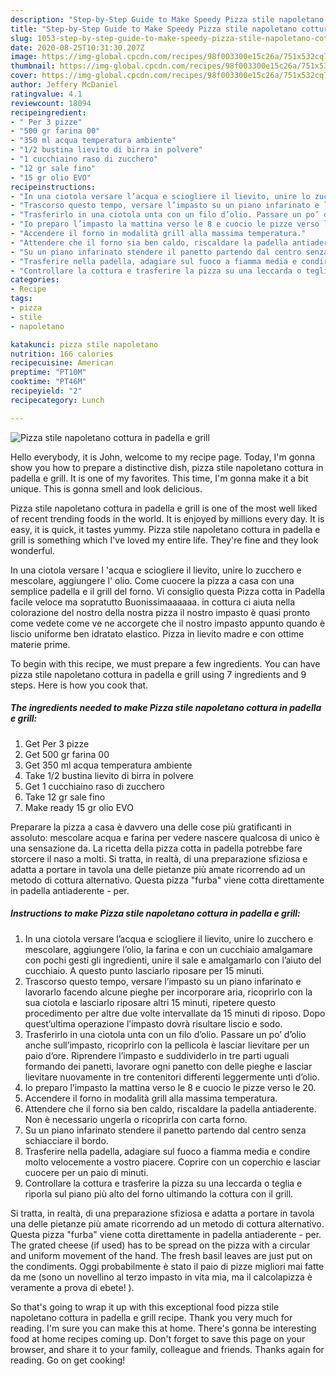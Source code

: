 ```yaml
---
description: "Step-by-Step Guide to Make Speedy Pizza stile napoletano cottura in padella e grill"
title: "Step-by-Step Guide to Make Speedy Pizza stile napoletano cottura in padella e grill"
slug: 1053-step-by-step-guide-to-make-speedy-pizza-stile-napoletano-cottura-in-padella-e-grill
date: 2020-08-25T10:31:30.207Z
image: https://img-global.cpcdn.com/recipes/98f003300e15c26a/751x532cq70/pizza-stile-napoletano-cottura-in-padella-e-grill-recipe-main-photo.jpg
thumbnail: https://img-global.cpcdn.com/recipes/98f003300e15c26a/751x532cq70/pizza-stile-napoletano-cottura-in-padella-e-grill-recipe-main-photo.jpg
cover: https://img-global.cpcdn.com/recipes/98f003300e15c26a/751x532cq70/pizza-stile-napoletano-cottura-in-padella-e-grill-recipe-main-photo.jpg
author: Jeffery McDaniel
ratingvalue: 4.1
reviewcount: 18094
recipeingredient:
- " Per 3 pizze"
- "500 gr farina 00"
- "350 ml acqua temperatura ambiente"
- "1/2 bustina lievito di birra in polvere"
- "1 cucchiaino raso di zucchero"
- "12 gr sale fino"
- "15 gr olio EVO"
recipeinstructions:
- "In una ciotola versare l’acqua e sciogliere il lievito, unire lo zucchero e mescolare, aggiungere l’olio, la farina e con un cucchiaio amalgamare con pochi gesti gli ingredienti, unire il sale e amalgamarlo con l’aiuto del cucchiaio. A questo punto lasciarlo riposare per 15 minuti."
- "Trascorso questo tempo, versare l’impasto su un piano infarinato e lavorarlo facendo alcune pieghe per incorporare aria, ricoprirlo con la sua ciotola e lasciarlo riposare altri 15 minuti, ripetere questo procedimento per altre due volte intervallate da 15 minuti di riposo. Dopo quest’ultima operazione l’impasto dovrà risultare liscio e sodo."
- "Trasferirlo in una ciotola unta con un filo d’olio. Passare un po’ d’olio anche sull’impasto, ricoprirlo con la pellicola è lasciar lievitare per un paio d’ore. Riprendere l’impasto e suddividerlo in tre parti uguali formando dei panetti, lavorare ogni panetto con delle pieghe e lasciar lievitare nuovamente in tre contenitori differenti leggermente unti d’olio."
- "Io preparo l’impasto la mattina verso le 8 e cuocio le pizze verso le 20."
- "Accendere il forno in modalità grill alla massima temperatura."
- "Attendere che il forno sia ben caldo, riscaldare la padella antiaderente. Non è necessario ungerla o ricoprirla con carta forno."
- "Su un piano infarinato stendere il panetto partendo dal centro senza schiacciare il bordo."
- "Trasferire nella padella, adagiare sul fuoco a fiamma media e condire molto velocemente a vostro piacere. Coprire con un coperchio e lasciar cuocere per un paio di minuti."
- "Controllare la cottura e trasferire la pizza su una leccarda o teglia e riporla sul piano più alto del forno ultimando la cottura con il grill."
categories:
- Recipe
tags:
- pizza
- stile
- napoletano

katakunci: pizza stile napoletano 
nutrition: 166 calories
recipecuisine: American
preptime: "PT10M"
cooktime: "PT46M"
recipeyield: "2"
recipecategory: Lunch

---
```



![Pizza stile napoletano cottura in padella e grill](https://img-global.cpcdn.com/recipes/98f003300e15c26a/751x532cq70/pizza-stile-napoletano-cottura-in-padella-e-grill-recipe-main-photo.jpg)

Hello everybody, it is John, welcome to my recipe page. Today, I'm gonna show you how to prepare a distinctive dish, pizza stile napoletano cottura in padella e grill. It is one of my favorites. This time, I'm gonna make it a bit unique. This is gonna smell and look delicious.

Pizza stile napoletano cottura in padella e grill is one of the most well liked of recent trending foods in the world. It is enjoyed by millions every day. It is easy, it is quick, it tastes yummy. Pizza stile napoletano cottura in padella e grill is something which I've loved my entire life. They're fine and they look wonderful.

In una ciotola versare l &#39;acqua e sciogliere il lievito, unire lo zucchero e mescolare, aggiungere l&#39; olio. Come cuocere la pizza a casa con una semplice padella e il grill del forno. Vi consiglio questa Pizza cotta in Padella facile veloce ma sopratutto Buonissimaaaaaa. in cottura ci aiuta nella colorazione del nostro della nostra pizza il nostro impasto è quasi pronto come vedete come ve ne accorgete che il nostro impasto appunto quando è liscio uniforme ben idratato elastico. Pizza in lievito madre e con ottime materie prime.


To begin with this recipe, we must prepare a few ingredients. You can have pizza stile napoletano cottura in padella e grill using 7 ingredients and 9 steps. Here is how you cook that.

<!--inarticleads1-->

##### The ingredients needed to make Pizza stile napoletano cottura in padella e grill:

1. Get  Per 3 pizze
1. Get 500 gr farina 00
1. Get 350 ml acqua temperatura ambiente
1. Take 1/2 bustina lievito di birra in polvere
1. Get 1 cucchiaino raso di zucchero
1. Take 12 gr sale fino
1. Make ready 15 gr olio EVO


Preparare la pizza a casa è davvero una delle cose più gratificanti in assoluto: mescolare acqua e farina per vedere nascere qualcosa di unico è una sensazione da. La ricetta della pizza cotta in padella potrebbe fare storcere il naso a molti. Si tratta, in realtà, di una preparazione sfiziosa e adatta a portare in tavola una delle pietanze più amate ricorrendo ad un metodo di cottura alternativo. Questa pizza &#34;furba&#34; viene cotta direttamente in padella antiaderente - per. 

<!--inarticleads2-->

##### Instructions to make Pizza stile napoletano cottura in padella e grill:

1. In una ciotola versare l’acqua e sciogliere il lievito, unire lo zucchero e mescolare, aggiungere l’olio, la farina e con un cucchiaio amalgamare con pochi gesti gli ingredienti, unire il sale e amalgamarlo con l’aiuto del cucchiaio. A questo punto lasciarlo riposare per 15 minuti.
1. Trascorso questo tempo, versare l’impasto su un piano infarinato e lavorarlo facendo alcune pieghe per incorporare aria, ricoprirlo con la sua ciotola e lasciarlo riposare altri 15 minuti, ripetere questo procedimento per altre due volte intervallate da 15 minuti di riposo. Dopo quest’ultima operazione l’impasto dovrà risultare liscio e sodo.
1. Trasferirlo in una ciotola unta con un filo d’olio. Passare un po’ d’olio anche sull’impasto, ricoprirlo con la pellicola è lasciar lievitare per un paio d’ore. Riprendere l’impasto e suddividerlo in tre parti uguali formando dei panetti, lavorare ogni panetto con delle pieghe e lasciar lievitare nuovamente in tre contenitori differenti leggermente unti d’olio.
1. Io preparo l’impasto la mattina verso le 8 e cuocio le pizze verso le 20.
1. Accendere il forno in modalità grill alla massima temperatura.
1. Attendere che il forno sia ben caldo, riscaldare la padella antiaderente. Non è necessario ungerla o ricoprirla con carta forno.
1. Su un piano infarinato stendere il panetto partendo dal centro senza schiacciare il bordo.
1. Trasferire nella padella, adagiare sul fuoco a fiamma media e condire molto velocemente a vostro piacere. Coprire con un coperchio e lasciar cuocere per un paio di minuti.
1. Controllare la cottura e trasferire la pizza su una leccarda o teglia e riporla sul piano più alto del forno ultimando la cottura con il grill.


Si tratta, in realtà, di una preparazione sfiziosa e adatta a portare in tavola una delle pietanze più amate ricorrendo ad un metodo di cottura alternativo. Questa pizza &#34;furba&#34; viene cotta direttamente in padella antiaderente - per. The grated cheese (if used) has to be spread on the pizza with a circular and uniform movement of the hand. The fresh basil leaves are just put on the condiments. Oggi probabilmente è stato il paio di pizze migliori mai fatte da me (sono un novellino al terzo impasto in vita mia, ma il calcolapizza è veramente a prova di ebete! ). 

So that's going to wrap it up with this exceptional food pizza stile napoletano cottura in padella e grill recipe. Thank you very much for reading. I'm sure you can make this at home. There's gonna be interesting food at home recipes coming up. Don't forget to save this page on your browser, and share it to your family, colleague and friends. Thanks again for reading. Go on get cooking!
